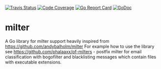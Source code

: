 [![Travis Status](https://travis-ci.com/ubogdan/milter.svg?branch=master)](https://travis-ci.org/ubogdan/license)
[![Code Coverage](https://codecov.io/gh/ubogdan/milter/branch/master/graph/badge.svg)](https://codecov.io/gh/ubogdan/milter)
[![Go Report Card](https://goreportcard.com/badge/github.com/ubogdan/milter)](https://goreportcard.com/report/github.com/ubogdan/milter)
[![GoDoc](https://godoc.org/github.com/ubogdan/milter?status.svg)](https://godoc.org/github.com/ubogdan/milter)

# milter
A Go library for milter support heavily inspired from https://github.com/andybalholm/milter
For example how to use the library see https://github.com/phalaaxx/pf-milters - postfix milter for email classification with bogofilter and blacklisting messages which contain files with executable extensions.
